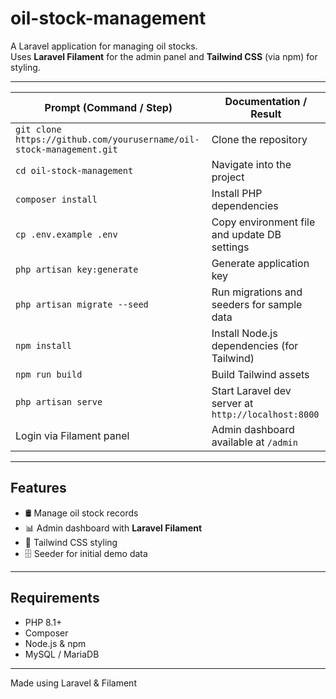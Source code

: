 # oil-stock-management

A Laravel application for managing oil stocks.  
Uses **Laravel Filament** for the admin panel and **Tailwind CSS** (via npm) for styling.  

---

| **Prompt (Command / Step)** | **Documentation / Result** |
|------------------------------|-----------------------------|
| `git clone https://github.com/yourusername/oil-stock-management.git` | Clone the repository |
| `cd oil-stock-management` | Navigate into the project |
| `composer install` | Install PHP dependencies |
| `cp .env.example .env` | Copy environment file and update DB settings |
| `php artisan key:generate` | Generate application key |
| `php artisan migrate --seed` | Run migrations and seeders for sample data |
| `npm install` | Install Node.js dependencies (for Tailwind) |
| `npm run build` | Build Tailwind assets |
| `php artisan serve` | Start Laravel dev server at `http://localhost:8000` |
| Login via Filament panel | Admin dashboard available at `/admin` |

---

## Features
- 🛢️ Manage oil stock records  
- 📊 Admin dashboard with **Laravel Filament**  
- 🎨 Tailwind CSS styling  
- 🗄️ Seeder for initial demo data  

---

## Requirements
- PHP 8.1+  
- Composer  
- Node.js & npm  
- MySQL / MariaDB  

---

Made using Laravel & Filament
